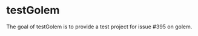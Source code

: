 
# testGolem

<!-- badges: start -->
<!-- badges: end -->

The goal of testGolem is to provide a test project for issue #395 on golem.

